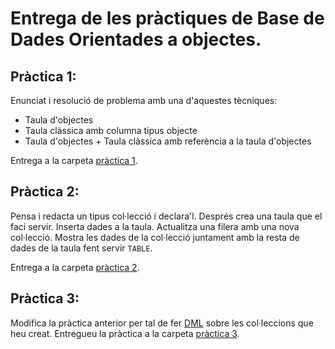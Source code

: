 # Entrega de les pràctiques de Base de Dades Orientades a objectes.

## Pràctica 1: 

Enunciat i resolució de problema amb una d'aquestes tècniques:

* Taula d'objectes
* Taula clàssica amb columna tipus objecte
* Taula d'objectes + Taula clàssica amb referència a la taula d'objectes

Entrega a la carpeta [pràctica 1](./practica01).

## Pràctica 2: 

Pensa i redacta un tipus col·lecció i declara'l. Després crea una taula que el faci servir. Inserta dades a la taula. Actualitza una filera amb una nova col·lecció. Mostra les dades de la col·lecció juntament amb la resta de dades de la taula fent servir `TABLE`.

Entrega a la carpeta [pràctica 2](./practica02).

## Pràctica 3:

Modifica la pràctica anterior per tal de fer [DML](https://docs.oracle.com/database/121/ADOBJ/adobjcol.htm#CIHJHIGG) sobre les col·leccions que heu creat. Entregueu la pràctica a la carpeta [pràctica 3](./practica03).
